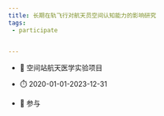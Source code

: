 ```yaml
---
title: 长期在轨飞行对航天员空间认知能力的影响研究
tags:
 - participate

  
---
```

- :notebook: 空间站航天医学实验项目

- :stopwatch: 2020-01-01-2023-12-31

- :boy: 参与
